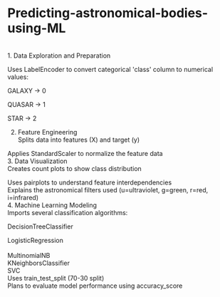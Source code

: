 # Predicting-astronomical-bodies-using-ML
<br>
1. Data Exploration and Preparation<br>

Uses LabelEncoder to convert categorical 'class' column to numerical values:<br>

GALAXY → 0<br>

QUASAR → 1<br>

STAR → 2<br>

2. Feature Engineering<br>
Splits data into features (X) and target (y)<br>

Applies StandardScaler to normalize the feature data
<br>
3. Data Visualization<br>
Creates count plots to show class distribution<br>

Uses pairplots to understand feature interdependencies
<br>
Explains the astronomical filters used (u=ultraviolet, g=green, r=red, i=infrared)
<br>
4. Machine Learning Modeling<br>
Imports several classification algorithms:<br>

DecisionTreeClassifier<br>

LogisticRegression<br>
<br>
MultinomialNB
<br>
KNeighborsClassifier
<br>
SVC
<br>
Uses train_test_split (70-30 split)
<br>
Plans to evaluate model performance using accuracy_score
<br>

